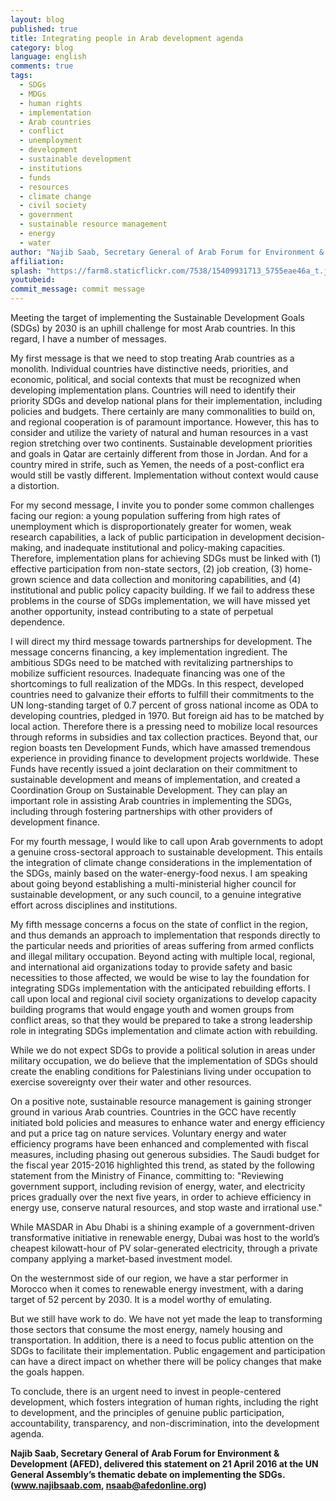 ```yaml
---
layout: blog
published: true
title: Integrating people in Arab development agenda
category: blog
language: english
comments: true
tags: 
  - SDGs
  - MDGs
  - human rights
  - implementation
  - Arab countries
  - conflict
  - unemployment
  - development
  - sustainable development
  - institutions
  - funds
  - resources
  - climate change
  - civil society
  - government
  - sustainable resource management
  - energy
  - water
author: "Najib Saab, Secretary General of Arab Forum for Environment & Development (AFED)"
affiliation: 
splash: "https://farm8.staticflickr.com/7538/15409931713_5755eae46a_t.jpg"
youtubeid: 
commit_message: commit message
---
```

Meeting the target of implementing the Sustainable Development Goals (SDGs) by 2030 is an uphill challenge for most Arab countries. In this regard, I have a number of messages. <!-- more -->


My first message is that we need to stop treating Arab countries as a monolith. Individual countries have distinctive needs, priorities, and economic, political, and social contexts that must be recognized when developing implementation plans. Countries will need to identify their priority SDGs and develop national plans for their implementation, including policies and budgets. There certainly are many commonalities to build on, and regional cooperation is of paramount importance. However, this has to consider and utilize the variety of natural and human resources in a vast region stretching over two continents.  Sustainable development priorities and goals in Qatar are certainly different from those in Jordan. And for a country mired in strife, such as Yemen, the needs of a post-conflict era would still be vastly different. Implementation without context would cause a distortion.  


For my second message, I invite you to ponder some common challenges facing our region: a young population suffering from high rates of unemployment which is disproportionately greater for women, weak research capabilities, a lack of public participation in development decision-making, and inadequate institutional and policy-making capacities. Therefore, implementation plans for achieving SDGs must be linked with (1) effective participation from non-state sectors, (2) job creation, (3) home-grown science and data collection and monitoring capabilities, and (4) institutional and public policy capacity building. If we fail to address these problems in the course of SDGs implementation, we will have missed yet another opportunity, instead contributing to a state of perpetual dependence.


I will direct my third message towards partnerships for development. The message concerns financing, a key implementation ingredient. The ambitious SDGs need to be matched with revitalizing partnerships to mobilize sufficient resources. Inadequate financing was one of the shortcomings to full realization of the MDGs. In this respect, developed countries need to galvanize their efforts to fulfill their commitments to the UN long-standing target of 0.7 percent of gross national income as ODA to developing countries, pledged in 1970. But foreign aid has to be matched by local action. Therefore there is a pressing need to mobilize local resources through reforms in subsidies and tax collection practices. Beyond that, our region boasts ten Development Funds, which have amassed tremendous experience in providing finance to development projects worldwide. These Funds have recently issued a joint declaration on their commitment to sustainable development and means of implementation, and created a Coordination Group on Sustainable Development. They can play an important role in assisting Arab countries in implementing the SDGs, including through fostering partnerships with other providers of development finance. 


For my fourth message, I would like to call upon Arab governments to adopt a genuine cross-sectoral approach to sustainable development. This entails the integration of climate change considerations in the implementation of the SDGs, mainly based on the water-energy-food nexus.  I am speaking about going beyond establishing a multi-ministerial higher council for sustainable development, or any such council, to a genuine integrative effort across disciplines and institutions.


My fifth message concerns a focus on the state of conflict in the region, and thus demands an approach to implementation that responds directly to the particular needs and priorities of areas suffering from armed conflicts and illegal military occupation. Beyond acting with multiple local, regional, and international aid organizations today to provide safety and basic necessities to those affected, we would be wise to lay the foundation for integrating SDGs implementation with the anticipated rebuilding efforts. I call upon local and regional civil society organizations to develop capacity building programs that would engage youth and women groups from conflict areas, so that they would be prepared to take a strong leadership role in integrating SDGs implementation and climate action with rebuilding.


While we do not expect SDGs to provide a political solution in areas under military occupation, we do believe that the implementation of SDGs should create the enabling conditions for Palestinians living under occupation to exercise sovereignty over their water and other resources. 


On a positive note, sustainable resource management is gaining stronger ground in various Arab countries. Countries in the GCC have recently initiated bold policies and measures to enhance water and energy efficiency and put a price tag on nature services. Voluntary energy and water efficiency programs have been enhanced and complemented with fiscal measures, including phasing out generous subsidies. The Saudi budget for the fiscal year 2015-2016 highlighted this trend, as stated by the following statement from the Ministry of Finance, committing to: "Reviewing government support, including revision of energy, water, and electricity prices gradually over the next five years, in order to achieve efficiency in energy use, conserve natural resources, and stop waste and irrational use."


While MASDAR in Abu Dhabi is a shining example of a government-driven transformative initiative in renewable energy, Dubai was host to the world’s cheapest kilowatt-hour of PV solar-generated electricity, through a private company applying a market-based investment model.  

On the westernmost side of our region, we have a star performer in Morocco when it comes to renewable energy investment, with a daring target of 52 percent by 2030. It is a model worthy of emulating. 


But we still have work to do. We have not yet made the leap to transforming those sectors that consume the most energy, namely housing and transportation. In addition, there is a need to focus public attention on the SDGs to facilitate their implementation. Public engagement and participation can have a direct impact on whether there will be policy changes that make the goals happen.  


To conclude, there is an urgent need to invest in people-centered development, which fosters integration of human rights, including the right to development, and the principles of genuine public participation, accountability, transparency, and non-discrimination, into the development agenda. 

**Najib Saab, Secretary General of Arab Forum for Environment & Development (AFED), delivered this statement on 21 April 2016 at the UN General Assembly’s thematic debate on implementing the SDGs. (www.najibsaab.com, nsaab@afedonline.org)**